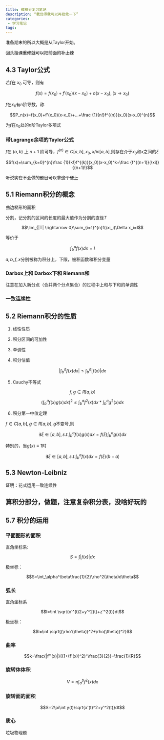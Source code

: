 ```yaml
---
title: 微积分复习笔记
description: “我觉得我可以再抢救一下”
categories:
 - 学习笔记
tags:
---
```


准备期末的所以大概是从Taylor开始。

~~回头挂课重修就可以把前面的补上辣~~

## 4.3 Taylor公式

若$f$在 $x_0$ 可导，则有

$$f(x) = f(x_0)+f'(x_0)(x-x_0)+o(x-x_0),(x \rightarrow x_0)$$

$f$在$x_0$有$n$阶导数，称

$$P_n(x)=f(x_0)+f'(x_0)(x-x_0)+...+\frac {1}{n!}f^{(n)}(x_0)(x-x_0)^{n}$$

为$f$在$x_0$处的$n$阶Taylor多项式

### 带Lagrange余项的Taylor公式

$f$在 $(a,b)$ 上 $n+1$ 阶可导，$f^{(n)}\in C[a,b],x_0,x /in [a,b]$,则存在介于$x_0$和$x$之间的$\xi$

$$f(x)=\sum_{k=0}^{n}\frac {1}{k!}f^{(k)}(x_0)(x-x_0)^k+\frac {f^{(n+1)}(\xi)}{(n+1)!}$$

~~听说实在不会做的题目可以拿这个硬上~~

## 5.1 Riemann积分的概念

曲边梯形的面积

分割，记分割的区间的长度的最大值作为分割的直径$T$

$$\lim_{|T| \rightarrow 0}\sum_{i=1}^{n}f(\xi_i)\Delta x_i=I$$

等价于

$$\int_b^af(x)dx=I$$

$a,b,f,x$分别被称为积分上，下限，被积函数和积分变量

### Darbox上和 Darbox下和 Riemann和

注意在加入新分点（合并两个分点集合）的过程中上和与下和的单调性

### 一致连续性

## 5.2 Riemann积分的性质

1. 线性性质

2. 积分区间的可加性

3. 单调性

4. 积分估值

$$|\int_b^af(x)dx| \leq \int_b^a |f(x)|dx $$

5. Cauchy不等式

$$f,g \in R[a,b]$$

$$(\int_b^af(x)g(x)dx)^2 \leq \int_b^af^2(x)dx*\int_b^ag^2(x)dx$$

6. 积分第一中值定理

$f \in C[a,b],g \in R[a,b],g$不变号,则

$$\exists \xi \in [a,b],s.t. \int_b^af(x)g(x)dx = f(\xi)\int_b^a g(x)dx$$

特别的，当$g(x)\equiv 1$时


$$\exists \xi \in [a,b],s.t. \int_b^af(x)dx = f(\xi)(b-a)$$

## 5.3 Newton-Leibniz

证明：花式运用一致连续性

## 算积分部分，做题，注意复杂积分表，没啥好玩的

## 5.7 积分的运用

### 平面图形的面积

直角坐标系:

$$S=\int |f(x)|dx$$

极坐标：

$$S=\int_\alpha^\beta\frac{1}{2}\rho^2(\theta)d\theta$$

### 弧长

直角坐标系

$$l=\int \sqrt{x'^(t)2+y'^2(t)+z'^2(t)}dt$$

极坐标：

$$l=\int \sqrt{(\rho'(\theta))^2+\rho(\theta))^2}$$

### 曲率

$$k=\frac{|f''(x)|}{(1+(f'(x))^2)^\frac{3}{2}}=\frac{1}{R}$$

### 旋转体体积

$$V=\pi\int_a^bf^2(x)dx$$

### 旋转面的面积

$$S=2\pi\int y(t)\sqrt{x'(t)^2+y'^2(t)}dt$$

### 质心

垃圾物理题
